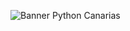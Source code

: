 ![Banner Python Canarias](https://github.com/pythoncanarias/pycan-web/raw/main/docs/assets/python_canarias_banner.png)
